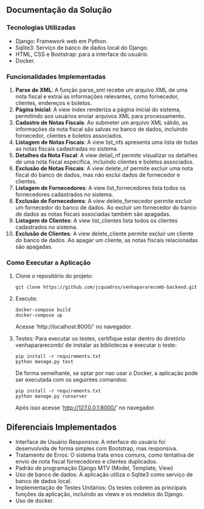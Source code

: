 ## Documentação da Solução

### Tecnologias Utilizadas
- Django: Framework web em Python.
- Sqlite3: Serviço de banco de dados local do Django.
- HTML, CSS e Bootstrap: para a interface do usuário.
- Docker.

### Funcionalidades Implementadas
1. **Parse de XML**: A função parse_xml recebe um arquivo XML de uma nota fiscal e extrai as informações relevantes, como fornecedor, clientes, endereços e boletos.
2. **Página Inicial**: A view index renderiza a página inicial do sistema, permitindo aos usuários enviar arquivos XML para processamento.
3. **Cadastro de Notas Fiscais**: Ao submeter um arquivo XML válido, as informações da nota fiscal são salvas no banco de dados, incluindo fornecedor, clientes e boletos associados.
4. **Listagem de Notas Fiscais**: A view list_nfs apresenta uma lista de todas as notas fiscais cadastradas no sistema.
5. **Detalhes da Nota Fiscal**: A view detail_nf permite visualizar os detalhes de uma nota fiscal específica, incluindo clientes e boletos associados.
6. **Exclusão de Notas Fiscais**: A view delete_nf permite excluir uma nota fiscal do banco de dados, mas não exclui dados de fornecedor e clientes.
7. **Listagem de Fornecedores**: A view list_fornecedores lista todos os fornecedores cadastrados no sistema.
8. **Exclusão de Fornecedores**: A view delete_fornecedor permite excluir um fornecedor do banco de dados. Ao excluir um fornecedor do banco de dados as notas fiscais associadas também são apagadas.
9. **Listagem de Clientes**: A view list_clientes lista todos os clientes cadastrados no sistema.
10. **Exclusão de Clientes**: A view delete_cliente permite excluir um cliente do banco de dados. Ao apagar um cliente, as notas fiscais relacionadas são apagadas.

### Como Executar a Aplicação
1. Clone o repositório do projeto:
   ```
   git clone https://github.com/jcquadros/venhapararecomb-backend.git
   ```
2. Execute:
   ```
   docker-compose build
   docker-compose up
   ```
   Acesse 'http://localhost:8000/' no navegador.

3. Testes:
   Para executar os testes, certifique estar dentro do diretório venhapararecomb/ de instalar as bibliotecas e executar o teste:
   ```
   pip install -r requirements.txt
   python manage.py test
   ```
   De forma semelhante, se optar por nao usar o Docker, a aplicação pode ser executada com os seguintes comandos:
   ```
   pip install -r requirements.txt
   python manage.py runserver
   ```
   Após isso acesse 'http://127.0.0.1:8000/' no navegador.
## Diferenciais Implementados
- Interface de Usuário Responsiva: A interface do usuário foi desenvolvida de forma simples com Bootstrap, mas responsiva.
- Tratamento de Erros: O sistema trata erros comuns, como tentativa de envio de nota fiscal fornecedores e clientes duplicados.
- Padrão de programação Django MTV (Model, Template, View)
- Uso de banco de dados: A aplicação utiliza o Sqlite3 como serviço de banco de dados local.
- Implementação de Testes Unitários: Os testes cobrem as principais funções da aplicação,  incluindo as views e os modelos do Django.
- Uso de docker.
